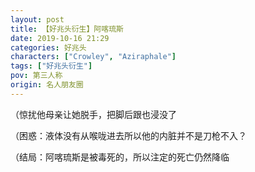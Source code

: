 ```yaml
---
layout: post
title: 【好兆头衍生】阿喀琉斯
date: 2019-10-16 21:29
categories: 好兆头
characters: ["Crowley", "Aziraphale"]
tags: ["好兆头衍生"]
pov: 第三人称
origin: 名人朋友圈
---
```


（惊扰他母亲让她脱手，把脚后跟也浸没了

（困惑：液体没有从喉咙进去所以他的内脏并不是刀枪不入？

（结局：阿喀琉斯是被毒死的，所以注定的死亡仍然降临
